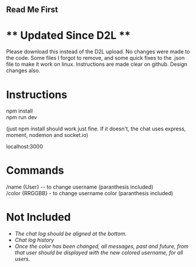 ## Read Me First
# ** Updated Since D2L **  
Please download this instead of the D2L upload. No changes were made to the code. Some files I forgot to remove, and some quick fixes to the .json file to make it work on linux. Instructions are made clear on github. Design changes also.

# Instructions

npm install  
npm run dev  
  
(just npm install should work just fine. If it doesn't, the chat uses express, moment, nodemon and socket.io)  
  
localhost:3000  
  
# Commands  
  
/name {User} -- to change username (paranthesis included)  
/color {RRGGBB} - to change username color (paranthesis included)  
  
# Not Included  

* <em>The chat log should be aligned at the bottom.</em>
* <em>Chat log history</em>
* <em>Once the color has been changed, all messages, past and future, from that user should be displayed with the new colored username, for all users.</em>

